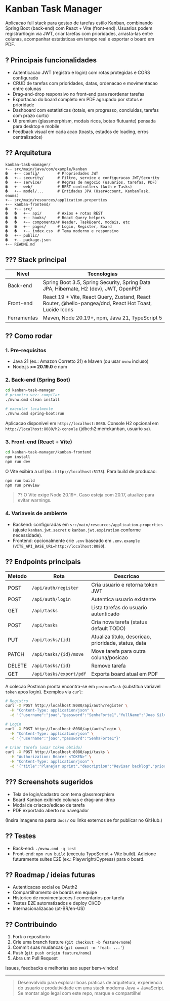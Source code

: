 # Kanban Task Manager

Aplicacao full stack para gestao de tarefas estilo Kanban, combinando Spring Boot (back-end) com React + Vite (front-end). Usuarios podem registrar/login via JWT, criar tarefas com prioridades, arrasta-las entre colunas, acompanhar estatisticas em tempo real e exportar o board em PDF.

## ? Principais funcionalidades

- Autenticacao JWT (registro e login) com rotas protegidas e CORS configurado
- CRUD de tarefas com prioridades, datas, ordenacao e movimentacao entre colunas
- Drag-and-drop responsivo no front-end para reordenar tarefas
- Exportacao do board completo em PDF agrupado por status e prioridade
- Dashboard com estatisticas (totais, em progresso, concluidas, tarefas com prazo curto)
- UI premium (glassmorphism, modais ricos, botao flutuante) pensada para desktop e mobile
- Feedback visual em cada acao (toasts, estados de loading, erros centralizados)

## ?? Arquitetura

```
kanban-task-manager/
+-- src/main/java/com/example/kanban
�   +-- config/        # Propriedades JWT
�   +-- security/      # Filtro, service e configuracao JWT/Security
�   +-- service/       # Regras de negocio (usuarios, tarefas, PDF)
�   +-- web/           # REST controllers (Auth e Tasks)
�   +-- model/...      # Entidades JPA (UserAccount, KanbanTask, enums)
+-- src/main/resources/application.properties
+-- kanban-frontend/
�   +-- src/
�   �   +-- api/       # Axios + rotas REST
�   �   +-- hooks/     # React Query helpers
�   �   +-- components/# Header, TaskBoard, modais, etc
�   �   +-- pages/     # Login, Register, Board
�   �   +-- index.css  # Tema moderno e responsivo
�   +-- public/
�   +-- package.json
+-- README.md
```

## ??? Stack principal

| Nivel | Tecnologias |
|-------|-------------|
| Back-end | Spring Boot 3.5, Spring Security, Spring Data JPA, Hibernate, H2 (dev), JWT, OpenPDF |
| Front-end | React 19 + Vite, React Query, Zustand, React Router, @hello-pangea/dnd, React Hot Toast, Lucide Icons |
| Ferramentas | Maven, Node 20.19+, npm, Java 21, TypeScript 5 |

## ?? Como rodar

### 1. Pre-requisitos

- Java 21 (ex.: Amazon Corretto 21) e Maven (ou usar `mvnw` incluso)
- Node.js **>= 20.19.0** e npm

### 2. Back-end (Spring Boot)

```bash
cd kanban-task-manager
# primeira vez: compilar
./mvnw.cmd clean install

# executar localmente
./mvnw.cmd spring-boot:run
```

Aplicacao disponivel em `http://localhost:8080`. Console H2 opcional em `http://localhost:8080/h2-console` (jdbc:h2:mem:kanban, usuario `sa`).

### 3. Front-end (React + Vite)

```bash
cd kanban-task-manager/kanban-frontend
npm install
npm run dev
```

O Vite exibira a url (ex.: `http://localhost:5173`). Para build de producao:

```bash
npm run build
npm run preview
```

> ?? O Vite exige Node 20.19+. Caso esteja com 20.17, atualize para evitar warnings.

### 4. Variaveis de ambiente

- Backend: configuradas em `src/main/resources/application.properties` (ajuste `kanban.jwt.secret` e `kanban.jwt.expiration` conforme necessidade).
- Frontend: opcionalmente crie `.env` baseado em `.env.example` (`VITE_API_BASE_URL=http://localhost:8080`).

## ?? Endpoints principais

| Metodo | Rota | Descricao |
|--------|------|-----------|
| POST | `/api/auth/register` | Cria usuario e retorna token JWT |
| POST | `/api/auth/login` | Autentica usuario existente |
| GET | `/api/tasks` | Lista tarefas do usuario autenticado |
| POST | `/api/tasks` | Cria nova tarefa (status default TODO) |
| PUT | `/api/tasks/{id}` | Atualiza titulo, descricao, prioridade, status, data |
| PATCH | `/api/tasks/{id}/move` | Move tarefa para outra coluna/posicao |
| DELETE | `/api/tasks/{id}` | Remove tarefa |
| GET | `/api/tasks/export/pdf` | Exporta board atual em PDF |

A colecao Postman pronta encontra-se em `postmanTask` (substitua variavel `token` apos login). Exemplos via `curl`:

```bash
# Registro
curl -X POST http://localhost:8080/api/auth/register \
  -H "Content-Type: application/json" \
  -d '{"username":"joao","password":"SenhaForte1","fullName":"Joao Silva","email":"joao@example.com"}'

# Login
curl -X POST http://localhost:8080/api/auth/login \
  -H "Content-Type: application/json" \
  -d '{"username":"joao","password":"SenhaForte1"}'

# Criar tarefa (usar token obtido)
curl -X POST http://localhost:8080/api/tasks \
  -H "Authorization: Bearer <TOKEN>" \
  -H "Content-Type: application/json" \
  -d '{"title":"Planejar sprint","description":"Revisar backlog","priority":"HIGH","dueDate":"2025-09-30"}'
```

## ??? Screenshots sugeridos

- Tela de login/cadastro com tema glassmorphism
- Board Kanban exibindo colunas e drag-and-drop
- Modal de criacao/edicao de tarefa
- PDF exportado aberto no navegador

(Insira imagens na pasta `docs/` ou links externos se for publicar no GitHub.)

## ?? Testes

- Back-end: `./mvnw.cmd -q test`
- Front-end: `npm run build` (executa TypeScript + Vite build). Adicione futuramente suites E2E (ex.: Playwright/Cypress) para o board.

## ?? Roadmap / ideias futuras

- Autenticacao social ou OAuth2
- Compartilhamento de boards em equipe
- Historico de movimentacoes / comentarios por tarefa
- Testes E2E automatizados e deploy CI/CD
- Internacionalizacao (pt-BR/en-US)

## ?? Contribuindo

1. Fork o repositorio
2. Crie uma branch feature (`git checkout -b feature/nome`)
3. Commit suas mudancas (`git commit -m 'feat: ...'`)
4. Push (`git push origin feature/nome`)
5. Abra um Pull Request

Issues, feedbacks e melhorias sao super bem-vindos!


---

> Desenvolvido para explorar boas praticas de arquitetura, experiencia do usuario e produtividade em uma stack moderna Java + JavaScript. Se montar algo legal com este repo, marque e compartilhe!

